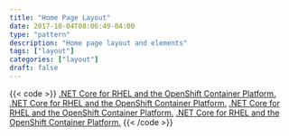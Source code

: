 ```yaml
---
title: "Home Page Layout"
date: 2017-10-04T08:06:49-04:00
type: "pattern"
description: "Home page layout and elements"
tags: ["layout"]
categories: ["layout"]
draft: false
---
```


{{< code >}}
<a class="spotlight-item dotnet-spotlight" href="https://developers.redhat.com/blog/?p=438176">.NET Core for RHEL and the OpenShift Container Platform.</a>
<a class="spotlight-item" href="https://developers.redhat.com/blog/?p=438176">.NET Core for RHEL and the OpenShift Container Platform.</a>
<a class="spotlight-item" href="https://developers.redhat.com/blog/?p=438176">.NET Core for RHEL and the OpenShift Container Platform.</a>
<a class="spotlight-item" href="https://developers.redhat.com/blog/?p=438176">.NET Core for RHEL and the OpenShift Container Platform.</a>
{{< /code >}}
